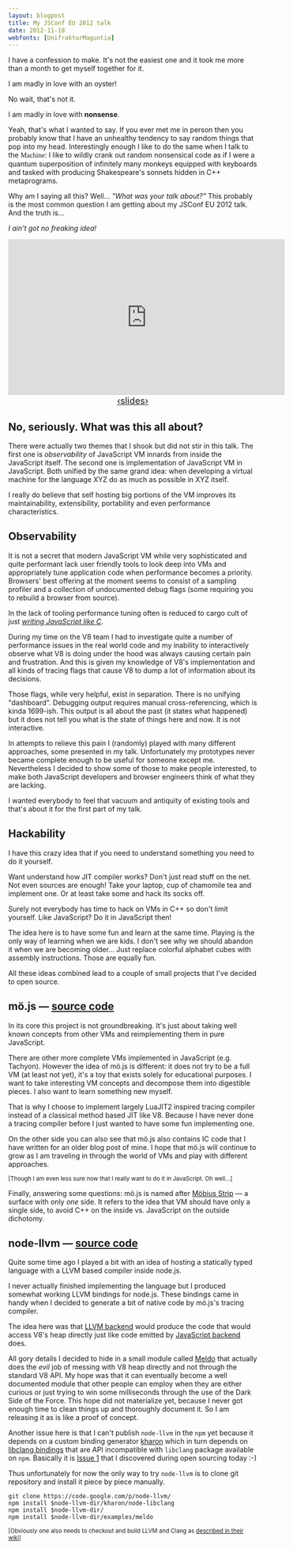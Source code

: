 ```yaml
---
layout: blogpost
title: My JSConf EU 2012 talk
date: 2012-11-18
webfonts: [UnifrakturMaguntia]
---
```


I have a confession to make. It's not the easiest one and it took me more than a month to get myself together for it.

I am madly in love with an oyster!

No wait, that's not it.

I am madly in love with **nonsense**.

Yeah, that's what I wanted to say. If you ever met me in person then you probably know that I have an unhealthy tendency to say random things that pop into my head. Interestingly enough I like to do the same when I talk to the <span style="font-family: 'UnifrakturMaguntia', cursive;">Machine</span>: I like to wildly crank out random nonsensical code as if I were a quantum superposition of infinitely many monkeys equipped with keyboards and tasked with producing Shakespeare's sonnets hidden in C++ metaprograms.

Why am I saying all this? Well... <em>"What was your talk about?"</em> This probably is the most common question I am getting about my JSConf EU 2012 talk. And the truth is...

<em>I ain't got no freaking idea!</em>

<center style="margin-top: 5px; margin-bottom: 5px;"><iframe width="560" height="315" src="https://www.youtube-nocookie.com/embed/y8hVeKMD_oM" frameborder="0" allowfullscreen="">
</iframe>
<br/>
<a href="http://moe-js.googlecode.com/git-history/HEAD/talks/jsconfeu2012/index.html?r=HEAD#1"><span style="font-size: 1.3em">&lsaquo;slides&rsaquo;</span></a>
</center>

No, seriously. What was this all about?
---------------------------------------

There were actually two themes that I shook but did not stir in this talk. The first one is *observability* of JavaScript VM innards from inside the JavaScript itself. The second one is implementation of JavaScript VM in JavaScript. Both unified by the same grand idea: when developing a virtual machine for the language XYZ do as much as possible in XYZ itself.

I really do believe that self hosting big portions of the VM improves its maintainability, extensibility, portability and even performance characteristics.

Observability
-------------

It is not a secret that modern JavaScript VM while very sophisticated and quite performant lack user friendly tools to look deep into VMs and appropriately tune application code when performance becomes a priority. Browsers' best offering at the moment seems to consist of a sampling profiler and a collection of undocumented debug flags (some requiring you to rebuild a browser from source).

In the lack of tooling performance tuning often is reduced to cargo cult of just [*writing JavaScript like C*](http://youtu.be/XHosLhPEN3k).

During my time on the V8 team I had to investigate quite a number of performance issues in the real world code and my inability to interactively observe what V8 is doing under the hood was always causing certain pain and frustration. And this is given my knowledge of V8's implementation and all kinds of tracing flags that cause V8 to dump a lot of information about its decisions.

Those flags, while very helpful, exist in separation. There is no unifying "dashboard". Debugging output requires manual cross-referencing, which is kinda 1699-ish. This output is all about the past (it states what happened) but it does not tell you what is the state of things here and now. It is not interactive.

In attempts to relieve this pain I (randomly) played with many different approaches, some presented in my talk. Unfortunately my prototypes never became complete enough to be useful for someone except me. Nevertheless I decided to show some of those to make people interested, to make both JavaScript developers and browser engineers think of what they are lacking.

I wanted everybody to feel that vacuum and antiquity of existing tools and that's about it for the first part of my talk.

Hackability
-----------

I have this crazy idea that if you need to understand something you need to do it yourself.

Want understand how JIT compiler works? Don't just read stuff on the net. Not even sources are enough! Take your laptop, cup of chamomile tea and implement one. Or at least take some and hack its socks off.

Surely not everybody has time to hack on VMs in C++ so don't limit yourself. Like JavaScript? Do it in JavaScript then!

The idea here is to have some fun and learn at the same time. Playing is the only way of learning when we are kids. I don't see why we should abandon it when we are becoming older... Just replace colorful alphabet cubes with assembly instructions. Those are equally fun.

All these ideas combined lead to a couple of small projects that I've decided to open source.

m&#246;.js &mdash; [source code](https://code.google.com/p/moe-js/)
----------

In its core this project is not groundbreaking. It's just about taking well known concepts from other VMs and reimplementing them in pure JavaScript.

There are other more complete VMs implemented in JavaScript (e.g. Tachyon). However the idea of m&#246;.js is different: it does not try to be a full VM (at least not yet), it's a toy that exists solely for educational purposes. I want to take interesting VM concepts and decompose them into digestible pieces. I also want to learn something new myself.

That is why I choose to implement largely LuaJIT2 inspired tracing compiler instead of a classical method based JIT like V8. Because I have never done a tracing compiler before I just wanted to have some fun implementing one.

On the other side you can also see that m&#246;.js also contains IC code that I have written for an older blog post of mine. I hope that m&#246;.js will continue to grow as I am traveling in through the world of VMs and play with different approaches.

<p><small>[Though I am even less sure now that I really want to do it in JavaScript. Oh well...]</small></p>

Finally, answering some questions: m&#246;.js is named after <a href="http://en.wikipedia.org/wiki/Möbius_strip">M&#246;bius Strip</a> &mdash; a surface with only *one* side. It refers to the idea that VM should have only a single side, to avoid C++ on the inside vs. JavaScript on the outside dichotomy.

node-llvm &mdash; [source code](https://code.google.com/p/node-llvm/)
---------

Quite some time ago I played a bit with an idea of hosting a statically typed language with a LLVM based compiler inside node.js.

I never actually finished implementing the language but I produced somewhat working LLVM bindings for node.js. These bindings came in handy when I decided to generate a bit of native code by m&#246;.js's tracing compiler.

The idea here was that [LLVM backend](https://code.google.com/p/moe-js/source/browse/tracing/engine/ir2llvm.js) would produce the code that would access V8's heap directly just like code emitted by [JavaScript backend](https://code.google.com/p/moe-js/source/browse/tracing/engine/ir2js.js) does.

All gory details I decided to hide in a small module called [Meldo](https://code.google.com/p/node-llvm/source/browse/examples/meldo/index.js) that actually does the *evil* job of messing with V8 heap directly and not through the standard V8 API. My hope was that it can eventually become a well documented module that other people can employ when they are either curious or just trying to win some milliseconds through the use of the Dark Side of the Force. This hope did not materialize yet, because I never got enough time to clean things up and thoroughly document it. So I am releasing it as is like a proof of concept.

Another issue here is that I can't publish `node-llvm` in the `npm` yet because it depends on a custom binding generator [kharon](https://code.google.com/p/node-llvm/source/browse/kharon) which in turn depends on [libclang bindings](https://code.google.com/p/node-llvm/source/browse/kharon/node-libclang) that are API incompatible with `libclang` package available on `npm`. Basically it is [Issue 1](https://code.google.com/p/node-llvm/issues/detail?id=1) that I discovered during open sourcing today :-)

Thus unfortunately for now the only way to try `node-llvm` is to clone git repository and install it piece by piece manually.

    git clone https://code.google.com/p/node-llvm/
    npm install $node-llvm-dir/kharon/node-libclang
    npm install $node-llvm-dir/
    npm install $node-llvm-dir/examples/meldo

<p><small>[Obviously one also needs to checkout and build LLVM and Clang as <a href="http://clang.llvm.org/get_started.html">described in their wiki</a>]</small></p>